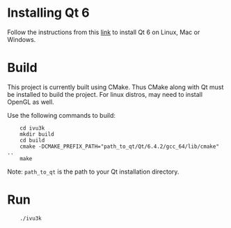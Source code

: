 # Installing Qt 6
Follow the instructions from this [link](https://youtu.be/nscgFv4l53w) to install Qt 6 on Linux, Mac or Windows.

# Build
This project is currently built using CMake. Thus CMake along with Qt must be installed to build the project. For linux distros, may need to install OpenGL as well.

Use the following commands to build:
```
    cd ivu3k
    mkdir build
    cd build
    cmake -DCMAKE_PREFIX_PATH="path_to_qt/Qt/6.4.2/gcc_64/lib/cmake" ..
    make
```
Note: `path_to_qt` is the path to your Qt installation directory.

# Run
```
    ./ivu3k
```
